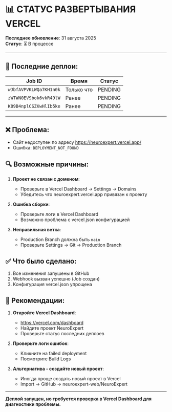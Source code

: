 # 📊 СТАТУС РАЗВЕРТЫВАНИЯ VERCEL

**Последнее обновление**: 31 августа 2025  
**Статус**: ⏳ В процессе

---

## 🚀 Последние деплои:

| Job ID | Время | Статус |
|--------|-------|---------|
| `wJbfAVPVKLWQa7KH1n0k` | Только что | PENDING |
| `zWTWN0EVSbok6vkR49lW` | Ранее | PENDING |
| `K89B4nplCSZKwHlIb5ke` | Ранее | PENDING |

---

## ❌ Проблема:
- Сайт недоступен по адресу https://neuroexpert.vercel.app/
- Ошибка: `DEPLOYMENT_NOT_FOUND`

## 🔍 Возможные причины:

1. **Проект не связан с доменом**:
   - Проверьте в Vercel Dashboard → Settings → Domains
   - Убедитесь что neuroexpert.vercel.app привязан к проекту

2. **Ошибка сборки**:
   - Проверьте логи в Vercel Dashboard
   - Возможно проблема с vercel.json конфигурацией

3. **Неправильная ветка**:
   - Production Branch должна быть `main`
   - Проверьте Settings → Git → Production Branch

## ✅ Что было сделано:
1. Все изменения запушены в GitHub
2. Webhook вызван успешно (Job создан)
3. Конфигурация vercel.json упрощена

## 🎯 Рекомендации:

1. **Откройте Vercel Dashboard**:
   - https://vercel.com/dashboard
   - Найдите проект NeuroExpert
   - Проверьте статус последних деплоев

2. **Проверьте логи ошибок**:
   - Кликните на failed deployment
   - Посмотрите Build Logs

3. **Альтернатива - создайте новый проект**:
   - Иногда проще создать новый проект в Vercel
   - Import → GitHub → neuroexpert-web/NeuroExpert

---

**Деплой запущен, но требуется проверка в Vercel Dashboard для диагностики проблемы.**